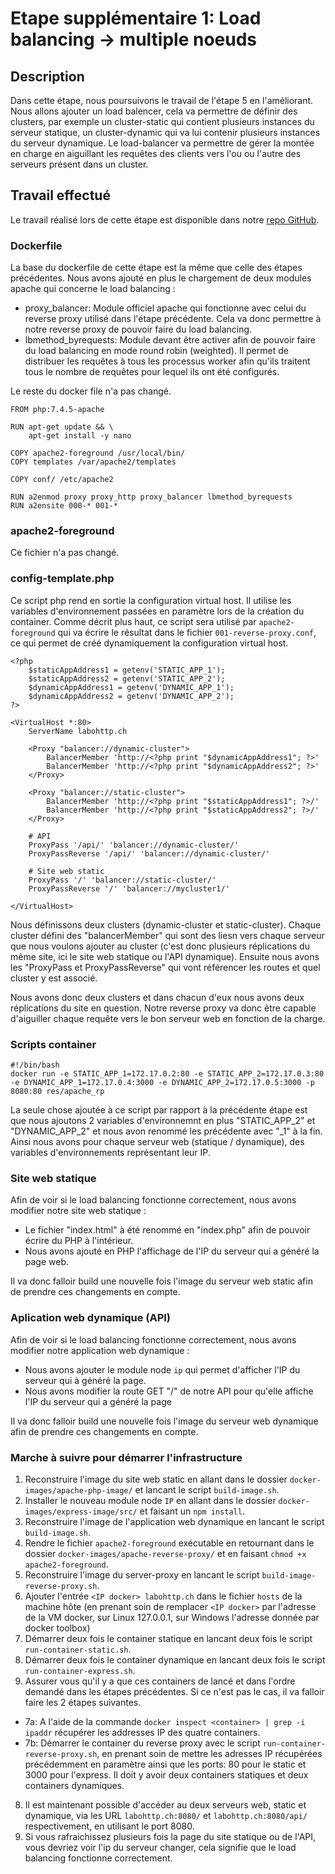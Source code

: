 # Etape supplémentaire 1: Load balancing -> multiple noeuds
## Description
Dans cette étape, nous poursuivons le travail de l'étape 5 en l'améliorant. Nous allons ajouter un load balencer, cela va permettre de définir des clusters, par exemple un cluster-static qui contient plusieurs instances du serveur statique, un cluster-dynamic qui va lui contenir plusieurs instances du serveur dynamique. Le load-balancer va permettre de gérer la montée en charge en aiguillant les requêtes des clients vers l'ou ou l'autre des serveurs présent dans un cluster.

## Travail effectué
Le travail réalisé lors de cette étape est disponible dans notre [repo GitHub](https://github.com/gollgot/RES_HTTPInfra/tree/fb-load-balancer).

### Dockerfile
La base du dockerfile de cette étape est la même que celle des étapes précédentes. Nous avons ajouté en plus le chargement de deux modules apache qui concerne le load balancing :
- proxy_balancer: Module officiel apache qui fonctionne avec celui du reverse proxy utilisé dans l'étape précédente. Cela va donc permettre à notre reverse proxy de pouvoir faire du load balancing.
- lbmethod_byrequests: Module devant être activer afin de pouvoir faire du load balancing en mode round robin (weighted). Il permet de distribuer les requêtes à tous les processus worker afin qu'ils traitent tous le nombre de requêtes pour lequel ils ont été configurés.

Le reste du docker file n'a pas changé.

```
FROM php:7.4.5-apache

RUN apt-get update && \
    apt-get install -y nano
    
COPY apache2-foreground /usr/local/bin/
COPY templates /var/apache2/templates

COPY conf/ /etc/apache2

RUN a2enmod proxy proxy_http proxy_balancer lbmethod_byrequests
RUN a2ensite 000-* 001-*
```

### apache2-foreground
Ce fichier n'a pas changé.

### config-template.php
Ce script php rend en sortie la configuration virtual host. Il utilise les variables d'environnement passées en paramètre lors de la création du container. Comme décrit plus haut, ce script sera utilisé par `apache2-foreground` qui va écrire le résultat dans le fichier `001-reverse-proxy.conf`, ce qui permet de créé dynamiquement la configuration virtual host.
```
<?php
	$staticAppAddress1 = getenv('STATIC_APP_1');
	$staticAppAddress2 = getenv('STATIC_APP_2');
	$dynamicAppAddress1 = getenv('DYNAMIC_APP_1');
	$dynamicAppAddress2 = getenv('DYNAMIC_APP_2');
?>

<VirtualHost *:80>
	ServerName labohttp.ch

	<Proxy "balancer://dynamic-cluster">
		BalancerMember 'http://<?php print "$dynamicAppAddress1"; ?>'
		BalancerMember 'http://<?php print "$dynamicAppAddress2"; ?>'
	</Proxy>

	<Proxy "balancer://static-cluster">
		BalancerMember 'http://<?php print "$staticAppAddress1"; ?>/'
		BalancerMember 'http://<?php print "$staticAppAddress2"; ?>/'
	</Proxy>

	# API
	ProxyPass '/api/' 'balancer://dynamic-cluster/'
	ProxyPassReverse '/api/' 'balancer://dynamic-cluster/'

	# Site web static
	ProxyPass '/' 'balancer://static-cluster/'
	ProxyPassReverse '/' 'balancer://mycluster1/'
	
</VirtualHost>
```

Nous définissons deux clusters (dynamic-cluster et static-cluster). Chaque cluster défini des "balancerMember" qui sont des liesn vers chaque serveur que nous voulons ajouter au cluster (c'est donc plusieurs réplications du même site, ici le site web statique ou l'API dynamique). Ensuite nous avons les "ProxyPass et ProxyPassReverse" qui vont référencer les routes et quel cluster y est associé.

Nous avons donc deux clusters et dans chacun d'eux nous avons deux réplications du site en question. Notre reverse proxy va donc être capable d'aiguiller chaque requête vers le bon serveur web en fonction de la charge.

### Scripts container
```
#!/bin/bash
docker run -e STATIC_APP_1=172.17.0.2:80 -e STATIC_APP_2=172.17.0.3:80 -e DYNAMIC_APP_1=172.17.0.4:3000 -e DYNAMIC_APP_2=172.17.0.5:3000 -p 8080:80 res/apache_rp
```
La seule chose ajoutée à ce script par rapport à la précédente étape est que nous ajoutons 2 variables d'environnemnt en plus "STATIC_APP_2" et "DYNAMIC_APP_2" et nous avon renommé les précédente avec "_1" à la fin. Ainsi nous avons pour chaque serveur web (statique / dynamique), des variables d'environnements représentant leur IP.

### Site web statique
Afin de voir si le load balancing fonctionne correctement, nous avons modifier notre site web statique :
- Le fichier "index.html" à été renommé en "index.php" afin de pouvoir écrire du PHP à l'intérieur.
- Nous avons ajouté en PHP l'affichage de l'IP du serveur qui a généré la page web.

Il va donc falloir build une nouvelle fois l'image du serveur web static afin de prendre ces changements en compte.

### Aplication web dynamique (API)
Afin de voir si le load balancing fonctionne correctement, nous avons modifier notre application web dynamique :
- Nous avons ajouter le module node `ip` qui permet d'afficher l'IP du serveur qui à généré la page.
- Nous avons modifier la route GET "/" de notre API pour qu'elle affiche l'IP du serveur qui a généré la page 

Il va donc falloir build une nouvelle fois l'image du serveur web dynamique afin de prendre ces changements en compte.

### Marche à suivre pour démarrer l'infrastructure
1. Reconstruire l'image du site web static en allant dans le dossier `docker-images/apache-php-image/` et lancant le script `build-image.sh`.
2. Installer le nouveau module node `IP` en allant dans le dossier `docker-images/express-image/src/` et faisant un `npm install`.
3. Reconstruire l'image de l'application web dynamique en lancant le script `build-image.sh`.
4. Rendre le fichier `apache2-foreground` exécutable en retournant dans le dossier `docker-images/apache-reverse-proxy/` et en faisant `chmod +x apache2-foreground`.
5. Reconstruire l'image du server-proxy en lancant le script `build-image-reverse-proxy.sh`.
6. Ajouter l'entrée `<IP docker> labohttp.ch` dans le fichier `hosts` de la machine hôte (en prenant soin de remplacer `<IP docker>` par l'adresse de la VM docker, sur Linux 127.0.0.1, sur Windows l'adresse donnée par docker toolbox)
7. Démarrer deux fois le container statique en lancant deux fois le script `run-container-static.sh`.
8. Démarrer deux fois le container dynamique en lancant deux fois le script `run-container-express.sh`.
9. Assurer vous qu'il y a que ces containers de lancé et dans l'ordre demandé dans les étapes précédentes. Si ce n'est pas le cas, il va falloir faire les 2 étapes suivantes.
- 7a: A l'aide de la commande `docker inspect <container> | grep -i ipaddr` récupérer les addresses IP des quatre containers.
- 7b: Démarrer le container du reverse proxy avec le script `run-container-reverse-proxy.sh`, en prenant soin de mettre les adresses IP récupérées précédemment en paramètre ainsi que les ports: 80 pour le static et 3000 pour l'express. Il doit y avoir deux containers statiques et deux containers dynamiques.
8. Il est maintenant possible d'accéder au deux serveurs web, static et dynamique, via les URL `labohttp.ch:8080/` et `labohttp.ch:8080/api/` respectivement, en utilisant le port 8080.
9. Si vous rafraichissez plusieurs fois la page du site statique ou de l'API, vous devriez voir l'ip du serveur changer, cela signifie que le load balancing fonctionne correctement.
